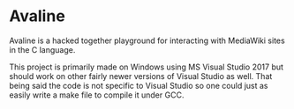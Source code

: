 # Avaline
Avaline is a hacked together playground for interacting with MediaWiki sites in the C language.

This project is primarily made on Windows using MS Visual Studio 2017 but should work on other fairly newer versions of Visual Studio as well. That being said the code is not specific to Visual Studio so one could just as easily write a make file to compile it under GCC.
